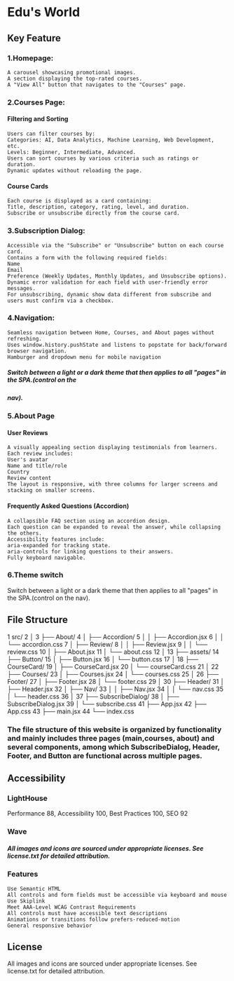 
# Edu's World

## Key Feature

### 1.Homepage:

```
A carousel showcasing promotional images.
A section displaying the top-rated courses.
A "View All" button that navigates to the "Courses" page.
```
### 2.Courses Page:
#### Filtering and Sorting
```
Users can filter courses by:
Categories: AI, Data Analytics, Machine Learning, Web Development, etc.
Levels: Beginner, Intermediate, Advanced.
Users can sort courses by various criteria such as ratings or duration.
Dynamic updates without reloading the page.
```
#### Course Cards

```
Each course is displayed as a card containing:
Title, description, category, rating, level, and duration.
Subscribe or unsubscribe directly from the course card.
```
### 3.Subscription Dialog:

```
Accessible via the "Subscribe" or "Unsubscribe" button on each course card.
Contains a form with the following required fields:
Name
Email
Preference (Weekly Updates, Monthly Updates, and Unsubscribe options).
Dynamic error validation for each field with user-friendly error messages.
For unsubscribing, dynamic show data different from subscribe and users must confirm via a checkbox.
```
### 4.Navigation:

```
Seamless navigation between Home, Courses, and About pages without refreshing.
Uses window.history.pushState and listens to popstate for back/forward browser navigation.
Hamburger and dropdown menu for mobile navigation
```

##### Switch between a light or a dark theme that then applies to all "pages" in the SPA.(control on the

##### nav).

### 5.About Page

#### User Reviews

```
A visually appealing section displaying testimonials from learners.
Each review includes:
User's avatar
Name and title/role
Country
Review content
The layout is responsive, with three columns for larger screens and stacking on smaller screens.
```
#### Frequently Asked Questions (Accordion)

```
A collapsible FAQ section using an accordion design.
Each question can be expanded to reveal the answer, while collapsing the others.
Accessibility features include:
aria-expanded for tracking state.
aria-controls for linking questions to their answers.
Fully keyboard navigable.
```
### 6.Theme switch
Switch between a light or a dark theme that then applies to all "pages" in the SPA.(control on the nav).

## File Structure


1 src/
2 │
3 ├── About/
4 │ ├── Accordion/
5 │ │ ├── Accordion.jsx
6 │ │ └── accordion.css
7 │ ├── Review/
8 │ │ ├── Review.jsx
9 │ │ └── review.css
10 │ ├── About.jsx
11 │ └── about.css
12 │
13 ├── assets/
14 ├── Button/
15 │ ├── Button.jsx
16 │ └── button.css
17 │
18 ├── CourseCard/
19 │ ├── CourseCard.jsx
20 │ └── courseCard.css
21 │
22 ├── Courses/
23 │ ├── Courses.jsx
24 │ └── courses.css
25 │
26 ├── Footer/
27 │ ├── Footer.jsx
28 │ └── footer.css
29 │
30 ├── Header/
31 │ ├── Header.jsx
32 │ ├── Nav/
33 │ │ ├── Nav.jsx
34 │ │ └── nav.css
35 │ └── header.css
36 │
37 ├── SubscribeDialog/
38 │ ├── SubscribeDialog.jsx
39 │ └── subscribe.css
41 ├── App.jsx
42 ├── App.css
43 ├── main.jsx
44 └── index.css

### The file structure of this website is organized by functionality and mainly includes three pages (main,courses, about) and several components, among which SubscribeDialog, Header, Footer, and Button are functional across multiple pages.





## Accessibility

### LightHouse
Performance 88, Accessibility 100, Best Practices 100, SEO 92
### Wave
##### All images and icons are sourced under appropriate licenses. See license.txt for detailed attribution.

### Features

```
Use Semantic HTML
All controls and form fields must be accessible via keyboard and mouse
Use Skiplink
Meet AAA-Level WCAG Contrast Requirements
All controls must have accessible text descriptions
Animations or transitions follow prefers-reduced-motion
General responsive behavior
```
## License

All images and icons are sourced under appropriate licenses. See license.txt for detailed attribution.


